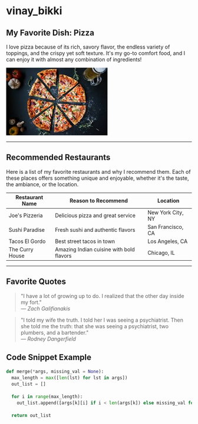 # vinay_bikki

## My Favorite Dish: Pizza

I love pizza because of its rich, savory flavor, the endless variety of toppings, and the crispy yet soft texture. It's my go-to comfort food, and I can enjoy it with almost any combination of ingredients!

![Pizza](./pizza.jpg)

---

## Recommended Restaurants

Here is a list of my favorite restaurants and why I recommend them. Each of these places offers something unique and enjoyable, whether it's the taste, the ambiance, or the location.

| Restaurant Name     | Reason to Recommend              | Location           |
|---------------------|----------------------------------|--------------------|
| Joe's Pizzeria       | Delicious pizza and great service | New York City, NY  |
| Sushi Paradise       | Fresh sushi and authentic flavors | San Francisco, CA  |
| Tacos El Gordo       | Best street tacos in town        | Los Angeles, CA    |
| The Curry House      | Amazing Indian cuisine with bold flavors | Chicago, IL     |


---

## Favorite Quotes

> "I have a lot of growing up to do. I realized that the other day inside my fort."  
*— Zach Galifianakis*

> "I told my wife the truth. I told her I was seeing a psychiatrist. Then she told me the truth: that she was seeing a psychiatrist, two plumbers, and a bartender."  
*— Rodney Dangerfield*

## Code Snippet Example

```python
def merge(*args, missing_val = None):
  max_length = max([len(lst) for lst in args])
  out_list = []

  for i in range(max_length):
    out_list.append([args[k][i] if i < len(args[k]) else missing_val for k in range(len(args))])

  return out_list

